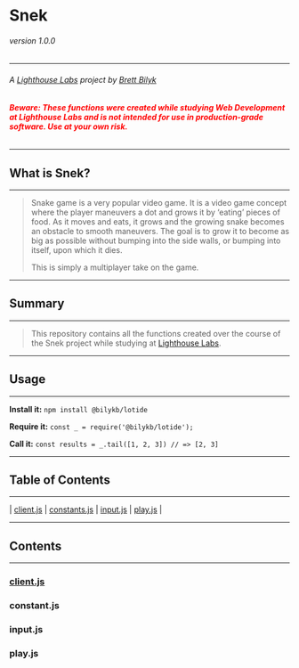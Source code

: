 # Snek 
###### version 1.0.0
---
###### A [Lighthouse Labs](https://www.lighthouselabs.ca/) project by [Brett Bilyk](https://github.com/bilykb)
###### <span style="color:red">**Beware:  These functions were created while studying Web Development at Lighthouse Labs and is _not_ intended for use in production-grade software. Use at your own risk.**</span>

---
## What is Snek?
---

>Snake game is a very popular video game. It is a video game concept where the player maneuvers a dot and grows it by ‘eating’ pieces of food. As it moves and eats, it grows and the growing snake becomes an obstacle to smooth maneuvers. The goal is to grow it to become as big as possible without bumping into the side walls, or bumping into itself, upon which it dies.
>
>This is simply a multiplayer take on the game.

---
## Summary
---

>This repository contains all the functions created over the course of the Snek project while studying at [Lighthouse Labs](https://www.lighthouselabs.ca/). 

---
## Usage
---

**Install it:** `npm install @bilykb/lotide`

**Require it:** `const _ = require('@bilykb/lotide');`

**Call it:** `const results = _.tail([1, 2, 3]) // => [2, 3]`

---
## Table of Contents
---

| [client.js](#client) | [constants.js](#constants) | [input.js](#input) | [play.js](#play) |

---
## Contents
---

### <a name="client">[client.js](https://github.com/bilykb/snake-client/blob/master/client.js)</a>

 
### <a name="constants">constant.js</a>

### <a name="input">input.js</a>

### <a name="play">play.js</a>